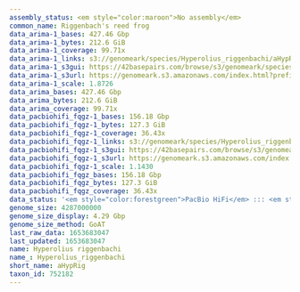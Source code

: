 ```yaml
---
assembly_status: <em style="color:maroon">No assembly</em>
common_name: Riggenbach's reed frog
data_arima-1_bases: 427.46 Gbp
data_arima-1_bytes: 212.6 GiB
data_arima-1_coverage: 99.71x
data_arima-1_links: s3://genomeark/species/Hyperolius_riggenbachi/aHypRig1/genomic_data/arima/<br>
data_arima-1_s3gui: https://42basepairs.com/browse/s3/genomeark/species/Hyperolius_riggenbachi/aHypRig1/genomic_data/arima/
data_arima-1_s3url: https://genomeark.s3.amazonaws.com/index.html?prefix=species/Hyperolius_riggenbachi/aHypRig1/genomic_data/arima/
data_arima-1_scale: 1.8726
data_arima_bases: 427.46 Gbp
data_arima_bytes: 212.6 GiB
data_arima_coverage: 99.71x
data_pacbiohifi_fqgz-1_bases: 156.18 Gbp
data_pacbiohifi_fqgz-1_bytes: 127.3 GiB
data_pacbiohifi_fqgz-1_coverage: 36.43x
data_pacbiohifi_fqgz-1_links: s3://genomeark/species/Hyperolius_riggenbachi/aHypRig1/genomic_data/pacbio_hifi/<br>
data_pacbiohifi_fqgz-1_s3gui: https://42basepairs.com/browse/s3/genomeark/species/Hyperolius_riggenbachi/aHypRig1/genomic_data/pacbio_hifi/
data_pacbiohifi_fqgz-1_s3url: https://genomeark.s3.amazonaws.com/index.html?prefix=species/Hyperolius_riggenbachi/aHypRig1/genomic_data/pacbio_hifi/
data_pacbiohifi_fqgz-1_scale: 1.1430
data_pacbiohifi_fqgz_bases: 156.18 Gbp
data_pacbiohifi_fqgz_bytes: 127.3 GiB
data_pacbiohifi_fqgz_coverage: 36.43x
data_status: '<em style="color:forestgreen">PacBio HiFi</em> ::: <em style="color:forestgreen">Arima</em>'
genome_size: 4287000000
genome_size_display: 4.29 Gbp
genome_size_method: GoAT
last_raw_data: 1653683047
last_updated: 1653683047
name: Hyperolius riggenbachi
name_: Hyperolius_riggenbachi
short_name: aHypRig
taxon_id: 752182
---
```

